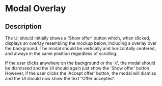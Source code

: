 
# Modal Overlay






## Description
The UI should initially shows a 'Show offer' button which, when clicked, displays an overlay resembling the mockup below, including a overlay over the background. The modal should be vertically and horizontally centered, and always in the same position regardless of scrolling.

If the user clicks anywhere on the background or the 'x', the modal should be dismissed and the UI should again just show the 'Show offer' button. However, if the user clicks the 'Accept offer' button, the modal will dismiss and the UI should now show the text "Offer accepted".

